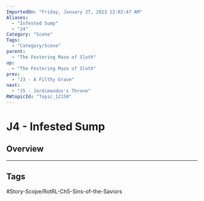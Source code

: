 ```yaml
---
ImportedOn: "Friday, January 27, 2023 12:02:47 AM"
Aliases:
  - "Infested Sump"
  - "J4"
Category: "Scene"
Tags:
  - "Category/Scene"
parent:
  - "The Festering Maze of Sloth"
up:
  - "The Festering Maze of Sloth"
prev:
  - "J3 - A Filthy Grave"
next:
  - "J5 - Jordimandus's Throne"
RWtopicId: "Topic_12150"
---
```

# J4 - Infested Sump
## Overview

---
## Tags
#Story-Scope/RotRL-Ch5-Sins-of-the-Saviors

